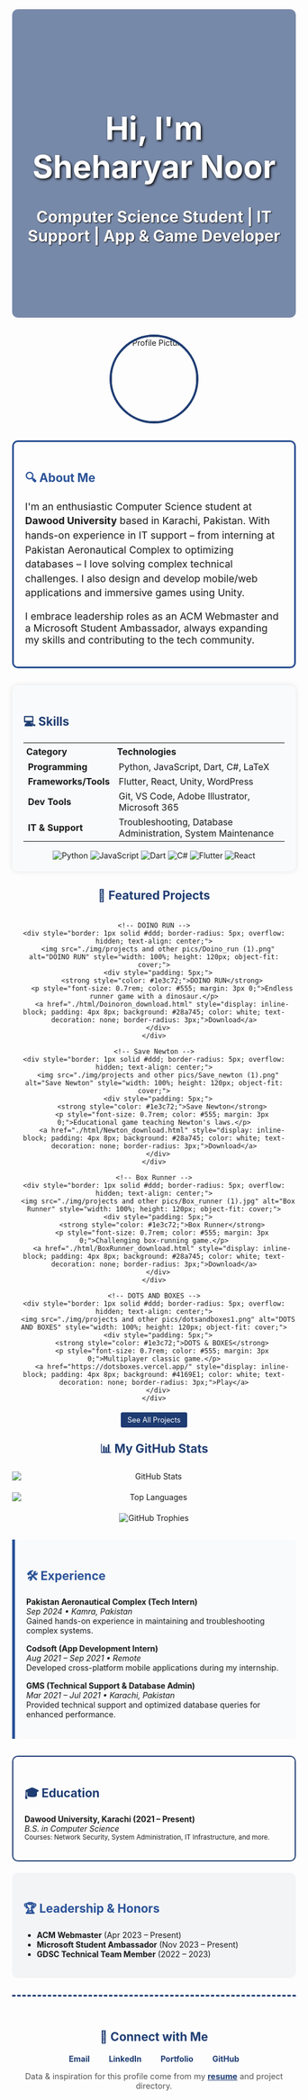 <!-- Advanced Styled README.md with Enhanced Projects & GitHub Stats -->

<!-- Hero Section with Background Image & Overlay -->
<div align="center" style="position: relative; background: url('https://source.unsplash.com/1600x400/?technology') no-repeat center; background-size: cover; border-radius: 10px; padding: 100px 20px; margin-bottom: 30px;">
  <div style="position: relative; z-index: 1; color: white;">
    <h1 style="font-size: 3.5rem; text-shadow: 2px 2px 4px #000;">Hi, I'm Sheharyar Noor</h1>
    <p style="font-size: 1.75rem; font-weight: bold; text-shadow: 1px 1px 2px #000;">Computer Science Student | IT Support | App & Game Developer</p>
  </div>
  <div style="position: absolute; top: 0; left: 0; width: 100%; height: 100%; background-color: rgba(30, 60, 114, 0.6); border-radius: 10px;"></div>
</div>

<!-- Profile Picture (Optional) -->
<div align="center" style="margin-bottom: 30px;">
  <img src="https://avatars.githubusercontent.com/u/youruserid?s=200" alt="Profile Picture" style="border-radius: 50%; width: 150px; border: 4px solid #1e3c72;" />
</div>

<!-- About Me Section with Animated Border -->
<div style="border: 3px solid #2a5298; border-radius: 10px; padding: 20px; margin-bottom: 30px; animation: pulse 2s infinite;">
  <h2 style="color: #2a5298;">🔍 About Me</h2>
  <p style="font-size: 1.1rem; line-height: 1.6rem;">
    I'm an enthusiastic Computer Science student at <strong>Dawood University</strong> based in Karachi, Pakistan. With hands-on experience in IT support – from interning at Pakistan Aeronautical Complex to optimizing databases – I love solving complex technical challenges. I also design and develop mobile/web applications and immersive games using Unity.
  </p>
  <p style="font-size: 1.1rem;">
    I embrace leadership roles as an ACM Webmaster and a Microsoft Student Ambassador, always expanding my skills and contributing to the tech community.
  </p>
</div>

<!-- Custom Animation Keyframes -->
<style>
@keyframes pulse {
  0% { border-color: #2a5298; }
  50% { border-color: #1e3c72; }
  100% { border-color: #2a5298; }
}
</style>

<!-- Skills Section with Table Layout and Badges -->
<div style="background-color: #f9fafb; border-radius: 10px; padding: 20px; margin-bottom: 30px; box-shadow: 0px 0px 10px rgba(0, 0, 0, 0.1);">
  <h2 style="color: #1e3c72;">💻 Skills</h2>
  <table style="width: 100%; text-align: left;">
    <tr>
      <th style="width: 30%; padding: 5px;">Category</th>
      <th style="padding: 5px;">Technologies</th>
    </tr>
    <tr>
      <td><strong>Programming</strong></td>
      <td>Python, JavaScript, Dart, C#, LaTeX</td>
    </tr>
    <tr>
      <td><strong>Frameworks/Tools</strong></td>
      <td>Flutter, React, Unity, WordPress</td>
    </tr>
    <tr>
      <td><strong>Dev Tools</strong></td>
      <td>Git, VS Code, Adobe Illustrator, Microsoft 365</td>
    </tr>
    <tr>
      <td><strong>IT & Support</strong></td>
      <td>Troubleshooting, Database Administration, System Maintenance</td>
    </tr>
  </table>
  <div align="center" style="margin-top: 15px;">
    <!-- Shields.io badges -->
    <img src="https://img.shields.io/badge/Python-3776AB?style=for-the-badge&logo=python&logoColor=white" alt="Python" />
    <img src="https://img.shields.io/badge/JavaScript-F7DF1E?style=for-the-badge&logo=javascript&logoColor=black" alt="JavaScript" />
    <img src="https://img.shields.io/badge/Dart-0175C2?style=for-the-badge&logo=dart&logoColor=white" alt="Dart" />
    <img src="https://img.shields.io/badge/C%23-239120?style=for-the-badge&logo=csharp&logoColor=white" alt="C#" />
    <img src="https://img.shields.io/badge/Flutter-02569B?style=for-the-badge&logo=flutter&logoColor=white" alt="Flutter" />
    <img src="https://img.shields.io/badge/React-61DAFB?style=for-the-badge&logo=react&logoColor=black" alt="React" />
  </div>
</div>

<!-- Compact Projects Section: Card System -->
<div align="center" style="margin: 20px 0;">
  <h2 style="color: #1e3c72;">🚀 Featured Projects</h2>
  <div style="display: grid; grid-template-columns: repeat(auto-fit, minmax(250px, 1fr)); gap: 10px; margin-top: 20px; max-width: 900px;">
    
    <!-- DOINO RUN -->
    <div style="border: 1px solid #ddd; border-radius: 5px; overflow: hidden; text-align: center;">
      <img src="./img/projects and other pics/Doino_run (1).png" alt="DOINO RUN" style="width: 100%; height: 120px; object-fit: cover;">
      <div style="padding: 5px;">
        <strong style="color: #1e3c72;">DOINO RUN</strong>
        <p style="font-size: 0.7rem; color: #555; margin: 3px 0;">Endless runner game with a dinosaur.</p>
        <a href="./html/Doinoron_download.html" style="display: inline-block; padding: 4px 8px; background: #28a745; color: white; text-decoration: none; border-radius: 3px;">Download</a>
      </div>
    </div>

    <!-- Save Newton -->
    <div style="border: 1px solid #ddd; border-radius: 5px; overflow: hidden; text-align: center;">
      <img src="./img/projects and other pics/Save_newton (1).png" alt="Save Newton" style="width: 100%; height: 120px; object-fit: cover;">
      <div style="padding: 5px;">
        <strong style="color: #1e3c72;">Save Newton</strong>
        <p style="font-size: 0.7rem; color: #555; margin: 3px 0;">Educational game teaching Newton's laws.</p>
        <a href="./html/Newton_download.html" style="display: inline-block; padding: 4px 8px; background: #28a745; color: white; text-decoration: none; border-radius: 3px;">Download</a>
      </div>
    </div>

    <!-- Box Runner -->
    <div style="border: 1px solid #ddd; border-radius: 5px; overflow: hidden; text-align: center;">
      <img src="./img/projects and other pics/Box_runner (1).jpg" alt="Box Runner" style="width: 100%; height: 120px; object-fit: cover;">
      <div style="padding: 5px;">
        <strong style="color: #1e3c72;">Box Runner</strong>
        <p style="font-size: 0.7rem; color: #555; margin: 3px 0;">Challenging box-running game.</p>
        <a href="./html/BoxRunner_download.html" style="display: inline-block; padding: 4px 8px; background: #28a745; color: white; text-decoration: none; border-radius: 3px;">Download</a>
      </div>
    </div>

    <!-- DOTS AND BOXES -->
    <div style="border: 1px solid #ddd; border-radius: 5px; overflow: hidden; text-align: center;">
      <img src="./img/projects and other pics/dotsandboxes1.png" alt="DOTS AND BOXES" style="width: 100%; height: 120px; object-fit: cover;">
      <div style="padding: 5px;">
        <strong style="color: #1e3c72;">DOTS & BOXES</strong>
        <p style="font-size: 0.7rem; color: #555; margin: 3px 0;">Multiplayer classic game.</p>
        <a href="https://dotsboxes.vercel.app/" style="display: inline-block; padding: 4px 8px; background: #4169E1; color: white; text-decoration: none; border-radius: 3px;">Play</a>
      </div>
    </div>
  </div>
  <p style="margin-top: 10px;">
    <a href="https://github.com/Shery-1508?tab=repositories" target="_blank" style="font-size: 0.8rem; padding: 6px 12px; background: #1e3c72; color: #fff; border-radius: 3px; text-decoration: none;">
      See All Projects
    </a>
  </p>
</div>

<!-- Enhanced GitHub Statistics Section -->
<div style="text-align: center; margin-bottom: 30px;">
  <h2 style="color: #1e3c72;">📊 My GitHub Stats</h2>
  <div style="display: flex; flex-wrap: wrap; justify-content: center; gap: 20px; margin-top: 20px;">
    <img src="https://github-readme-stats.vercel.app/api?username=Shery-1508&show_icons=true&theme=default&count_private=true" alt="GitHub Stats" style="flex: 1 1 300px; max-width: 100%;"/>
    <img src="https://github-readme-stats.vercel.app/api/top-langs/?username=Shery-1508&layout=compact&theme=default" alt="Top Languages" style="flex: 1 1 300px; max-width: 100%;"/>
  </div>
  <div style="margin-top: 20px;">
    <img src="https://github-profile-trophy.vercel.app/?username=Shery-1508&theme=onedark&row=2" alt="GitHub Trophies" style="max-width: 100%;"/>
  </div>
</div>

<!-- Experience Section with Timeline Style -->
<div style="background-color: #f9fafb; border-left: 5px solid #2a5298; padding: 20px; margin-bottom: 30px;">
  <h2 style="color: #2a5298;">🛠 Experience</h2>
  <ul style="list-style-type: none; padding-left: 0;">
    <li style="margin-bottom: 15px;">
      <strong>Pakistan Aeronautical Complex (Tech Intern)</strong> <br/>
      <em>Sep 2024 • Kamra, Pakistan</em> <br/>
      Gained hands-on experience in maintaining and troubleshooting complex systems.
    </li>
    <li style="margin-bottom: 15px;">
      <strong>Codsoft (App Development Intern)</strong> <br/>
      <em>Aug 2021 – Sep 2021 • Remote</em> <br/>
      Developed cross-platform mobile applications during my internship.
    </li>
    <li style="margin-bottom: 15px;">
      <strong>GMS (Technical Support & Database Admin)</strong> <br/>
      <em>Mar 2021 – Jul 2021 • Karachi, Pakistan</em> <br/>
      Provided technical support and optimized database queries for enhanced performance.
    </li>
  </ul>
</div>

<!-- Education and Leadership Section -->
<div style="display: flex; gap: 20px; flex-wrap: wrap; margin-bottom: 30px;">
  <div style="flex: 1; min-width: 300px; border: 2px solid #1e3c72; border-radius: 10px; padding: 20px;">
    <h2 style="color: #1e3c72;">🎓 Education</h2>
    <p>
      <strong>Dawood University, Karachi (2021 – Present)</strong> <br />
      <em>B.S. in Computer Science</em> <br />
      <small>Courses: Network Security, System Administration, IT Infrastructure, and more.</small>
    </p>
  </div>
  <div style="flex: 1; min-width: 300px; background-color: #f3f4f6; border-radius: 10px; padding: 20px;">
    <h2 style="color: #2a5298;">🏆 Leadership & Honors</h2>
    <ul>
      <li><strong>ACM Webmaster</strong> (Apr 2023 – Present)</li>
      <li><strong>Microsoft Student Ambassador</strong> (Nov 2023 – Present)</li>
      <li><strong>GDSC Technical Team Member</strong> (2022 – 2023)</li>
    </ul>
  </div>
</div>

<!-- Connect Section -->
<div align="center" style="padding: 30px 20px; border-top: 3px dashed #1e3c72; margin-top: 30px;">
  <h2 style="color: #1e3c72;">🔗 Connect with Me</h2>
  <p>
    <a href="mailto:sheharyar1508@gmail.com" style="margin: 0 15px; text-decoration: none; color: #1e3c72;"><strong>Email</strong></a>
    <a href="https://www.linkedin.com/in/sheharyar-sheharyar" style="margin: 0 15px; text-decoration: none; color: #1e3c72;"><strong>LinkedIn</strong></a>
    <a href="https://sheharyar.vercel.app/" style="margin: 0 15px; text-decoration: none; color: #1e3c72;"><strong>Portfolio</strong></a>
    <a href="https://github.com/Shery-1508" style="margin: 0 15px; text-decoration: none; color: #1e3c72;"><strong>GitHub</strong></a>
  </p>
  <p style="margin-top: 10px; font-size: 0.9rem; color: #555;">
    Data & inspiration for this profile come from my <a href="https://github.com/Shery-1508" target="_blank" style="color: #1e3c72; font-weight: bold;">resume</a> and project directory.
  </p>
</div>
